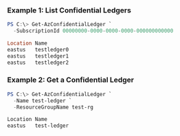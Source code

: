 ### Example 1: List Confidential Ledgers
```powershell
PS C:\> Get-AzConfidentialLedger `
  -SubscriptionId 00000000-0000-0000-0000-000000000000

Location Name               
eastus   testledger0
eastus   testledger1
eastus   testledger2
```

### Example 2: Get a Confidential Ledger
```powershell
PS C:\> Get-AzConfidentialLedger `
  -Name test-ledger `
  -ResourceGroupName test-rg

Location Name
eastus   test-ledger
```